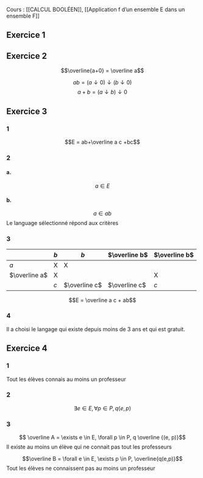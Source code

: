 Cours : [[CALCUL BOOLÉEN]], [[Application f d’un ensemble E dans un ensemble F]]
## Exercice 1


## Exercice 2
$$\overline{a+0} = \overline a$$

$$ab = (a \downarrow 0) \downarrow (b \downarrow 0)$$
$$a+b = (a \downarrow b) \downarrow 0$$
## Exercice 3
### 1
$$E = ab+\overline a c +bc$$
### 2
#### a.
$$a \in E$$
#### b.
$$a \in ab$$
Le language sélectionné répond aux critères 
### 3
|  | $b$ | $b$ | $\overline b$ | $\overline b$ |
| ---- | ---- | ---- | ---- | ---- |
| $a$ | X | X |  |  |
| $\overline a$ | X |  |  | X |
|  | $c$ | $\overline c$ | $\overline c$ | $c$ |
$$E = \overline a c + ab$$
### 4
Il a choisi le langage qui existe depuis moins de 3 ans et qui est gratuit.

## Exercice 4
### 1
Tout les élèves connais au moins un professeur
### 2
$$\exists e \in E, \forall p \in P, q(e,p)$$
### 3
$$ \overline A = \exists e \in E, \forall p \in P, q \overline {(e, p)}$$
Il existe au moins un élève qui ne connait pas tout les professeurs

$$\overline B = \forall e \in E, \exists p \in P, \overline{q(e,p)}$$
Tout les élèves ne connaissent pas au moins un professeur